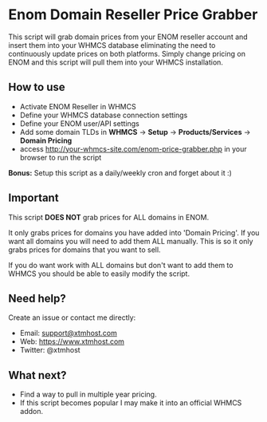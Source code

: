 # Enom Domain Reseller Price Grabber
This script will grab domain prices from your ENOM reseller account and insert them into your WHMCS database eliminating the need to continuously update prices on both platforms. Simply change pricing on ENOM and this script will pull them into your WHMCS installation.

## How to use

* Activate ENOM Reseller in WHMCS
* Define your WHMCS database connection settings
* Define your ENOM user/API settings
* Add some domain TLDs in **WHMCS** -> **Setup** -> **Products/Services** -> **Domain Pricing**
* access http://your-whmcs-site.com/enom-price-grabber.php in your browser to run the script

**Bonus:** Setup this script as a daily/weekly cron and forget about it :)

## Important

This script **DOES NOT** grab prices for ALL domains in ENOM.

It only grabs prices for domains you have added into 'Domain Pricing'. If you want all domains you will need to add them ALL manually. This is so it only grabs prices for domains that you want to sell.

If you do want work with ALL domains but don't want to add them to WHMCS you should be able to easily modify the script.

## Need help?

Create an issue or contact me directly:

* Email: support@xtmhost.com
* Web: https://www.xtmhost.com
* Twitter: @xtmhost

## What next?

* Find a way to pull in multiple year pricing.
* If this script becomes popular I may make it into an official WHMCS addon.
